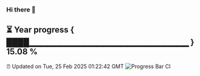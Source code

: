 ### Hi there 👋
⏳ Year progress { ████▁▁▁▁▁▁▁▁▁▁▁▁▁▁▁▁▁▁▁▁▁▁▁▁▁▁ } 15.08 %
---
⏰ Updated on Tue, 25 Feb 2025 01:22:42 GMT
![Progress Bar CI](https://github.com/liununu/liununu/workflows/Progress%20Bar%20CI/badge.svg)
